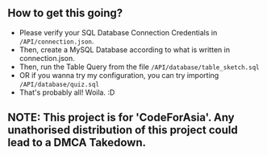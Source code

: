 ## How to get this going?
- Please verify your SQL Database Connection Credentials in `/API/connection.json`.
- Then, create a MySQL Database according to what is written in connection.json.
- Then, run the Table Query from the file `/API/database/table_sketch.sql`
- OR if you wanna try my configuration, you can try importing `/API/database/quiz.sql`
- That's probably all! Woila. :D

## NOTE: This project is for 'CodeForAsia'. Any unathorised distribution of this project could lead to a DMCA Takedown.  